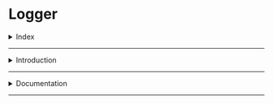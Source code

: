 # Logger

<details>
<summary>Index</summary>

## Index

- Introduction
- Documentation
</details>

---

<details>
<summary>Introduction</summary>

## Introduction

The `logger` is used to avoid writing console.log() in every time.

</details>

---

<details>
<summary>Documentation</summary>

## Documentation

https://betterstack.com/community/guides/logging/how-to-install-setup-and-use-winston-and-morgan-to-log-node-js-applications/

</details>

---
